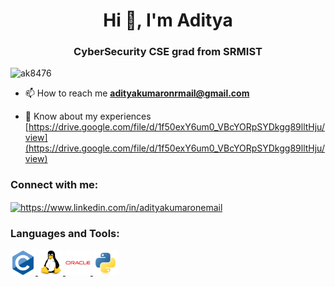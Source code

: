 <h1 align="center">Hi 👋, I'm Aditya</h1>
<h3 align="center">CyberSecurity CSE grad from SRMIST</h3>

<p align="left"> <img src="https://komarev.com/ghpvc/?username=ak8476&label=Profile%20views&color=0e75b6&style=flat" alt="ak8476" /> </p>

- 📫 How to reach me **adityakumaronrmail@gmail.com**

- 📄 Know about my experiences [https://drive.google.com/file/d/1f50exY6um0_VBcYORpSYDkgg89lltHju/view](https://drive.google.com/file/d/1f50exY6um0_VBcYORpSYDkgg89lltHju/view)

<h3 align="left">Connect with me:</h3>
<p align="left">
<a href="https://linkedin.com/in/https://www.linkedin.com/in/adityakumaronemail" target="blank"><img align="center" src="https://raw.githubusercontent.com/rahuldkjain/github-profile-readme-generator/master/src/images/icons/Social/linked-in-alt.svg" alt="https://www.linkedin.com/in/adityakumaronemail" height="30" width="40" /></a>
</p>

<h3 align="left">Languages and Tools:</h3>
<p align="left"> <a href="https://www.cprogramming.com/" target="_blank" rel="noreferrer"> <img src="https://raw.githubusercontent.com/devicons/devicon/master/icons/c/c-original.svg" alt="c" width="40" height="40"/> </a> <a href="https://www.linux.org/" target="_blank" rel="noreferrer"> <img src="https://raw.githubusercontent.com/devicons/devicon/master/icons/linux/linux-original.svg" alt="linux" width="40" height="40"/> </a> <a href="https://www.oracle.com/" target="_blank" rel="noreferrer"> <img src="https://raw.githubusercontent.com/devicons/devicon/master/icons/oracle/oracle-original.svg" alt="oracle" width="40" height="40"/> </a> <a href="https://www.python.org" target="_blank" rel="noreferrer"> <img src="https://raw.githubusercontent.com/devicons/devicon/master/icons/python/python-original.svg" alt="python" width="40" height="40"/> </a> </p>

